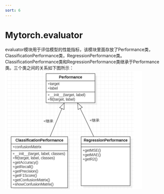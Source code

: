 ```yaml
---
sort: 6
---
```


# Mytorch.evaluator

evaluator模块用于评估模型的性能指标，该模块里面存放了Performance类，ClassificationPerformance类，RegressionPerformance类。ClassificationPerformance类和RegressionPerformance类继承于Performance类。三个类之间的关系如下图所示：
![evaluator](../pictures/evaluator.png)